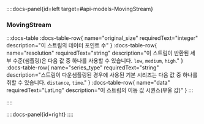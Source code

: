 ::::docs-panel{id=left target=#api-models-MovingStream}

### MovingStream

:::docs-table
:docs-table-row{
name="original_size"
requiredText="integer"
description="이 스트림의 데이터 포인트 수"
}
:docs-table-row{
name="resolution"
requiredText="string"
description="이 스트림이 반환된 세부 수준(샘플링)은 다음 값 중 하나를 사용할 수 있습니다. <code>low</code>, <code>medium</code>, <code>high</code>."
}
:docs-table-row{
name="series_type"
requiredText="string"
description="스트림이 다운샘플링된 경우에 사용된 기본 시리즈는 다음 값 중 하나를 취할 수 있습니다. <code>distance</code>, <code>time</code>."
}
:docs-table-row{
name="data"
requiredText="LatLng"
description="이 스트림의 이동 값 시퀀스(부울 값)"
}
:::

::::

::::docs-panel{id=right}
::::
